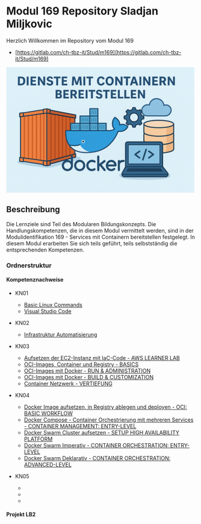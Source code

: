 # Modul 169 Repository Sladjan Miljkovic

Herzlich Willkommen im Repository vom Modul 169
- [https://gitlab.com/ch-tbz-it/Stud/m169](https://gitlab.com/ch-tbz-it/Stud/m169)

<img src="https://github.com/Sladji10/m169-miljkovic/blob/main/Screenshots/m169.png?raw=true" width="500" />

## Beschreibung
Die Lernziele sind Teil des Modularen Bildungskonzepts. Die Handlungskompetenzen, die in diesem Modul vermittelt werden, sind in der Modulidentifikation 169 - Services mit Containern bereitstellen festgelegt.
In diesem Modul erarbeiten Sie sich teils geführt, teils selbstständig die entsprechenden Kompetenzen.

### Ordnerstruktur

#### Kompetenznachweise

- KN01
  - [Basic Linux Commands](KN01/Challenge_4.md)
  - [Visual Studio Code](KN01/Challenge_5.md)

- KN02
  - [Infrastruktur Automatisierung](KN02/Infrastruktur_Automatisierung.md)

- KN03
  - [Aufsetzen der EC2-Instanz mit IaC-Code - AWS LEARNER LAB](KN03/Aufgabe_A.md)
  - [OCI-Images, Container und Registry - BASICS](KN03/Aufgabe_B.md)
  - [OCI-Images mit Docker - RUN & ADMINISTRATION](KN03/Aufgabe_C.md)
  - [OCI-Images mit Docker - BUILD & CUSTOMIZATION](KN03/Aufgabe_D.md)
  - [Container Netzwerk - VERTIEFUNG](KN03/Aufgabe_E.md)

- KN04
  - [Docker Image aufsetzen, in Registry ablegen und deployen - OCI: BASIC WORKFLOW](KN04/Aufgabe_Aa.md)
  - [Docker Compose - Container Orchestrierung mit mehreren Services - CONTAINER MANAGEMENT: ENTRY-LEVEL](KN04/Aufgabe_Bb.md)
  - [Docker Swarm Cluster aufsetzen - SETUP HIGH AVAILABILITY PLATFORM](KN04/Aufgabe_Cc.md)
  - [Docker Swarm Imperativ - CONTAINER ORCHESTRATION: ENTRY-LEVEL](KN04/Aufgabe_Dd.md)
  - [Docker Swarm Deklarativ - CONTAINER ORCHESTRATION: ADVANCED-LEVEL](KN04/Aufgabe_Ee.md)

- KN05
  - [](KN05/.md)
  - [](KN05/.md)
  - [](KN05/.md)

#### Projekt LB2
